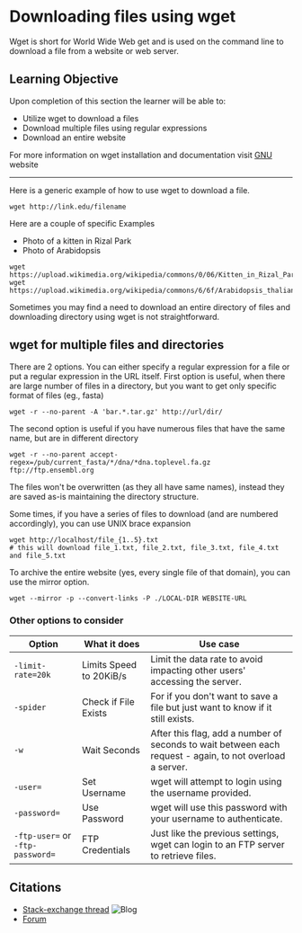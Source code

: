 # Downloading files using wget

Wget is short for World Wide Web get and is used on the command line to download a file from a website or web server.

## Learning Objective
Upon completion of this section the learner will be able to:

* Utilize wget to download a files
* Download multiple files using regular expressions
* Download an entire website

For more information on wget installation and documentation visit [GNU](https://www.gnu.org/software/wget/) website

----

Here is a generic example of how to use wget
to download a file.
```
wget http://link.edu/filename
```

Here are a couple of specific Examples
*  Photo of a kitten in Rizal Park
*  Photo of Arabidopsis

```
wget https://upload.wikimedia.org/wikipedia/commons/0/06/Kitten_in_Rizal_Park%2C_Manila.jpg
wget https://upload.wikimedia.org/wikipedia/commons/6/6f/Arabidopsis_thaliana.jpg
```

Sometimes you may find a need to download an entire directory of files and downloading directory using wget is not straightforward.

## wget for multiple files and directories

There are 2 options. You can either specify a regular expression for a file or put a regular expression in the URL itself.
First option is useful, when there are large number of files in a directory, but you want to get only specific format of files (eg., fasta)
```
wget -r --no-parent -A 'bar.*.tar.gz' http://url/dir/
```

The second option is useful if you have numerous files that have the same name, but are in different directory

```
wget -r --no-parent accept-regex=/pub/current_fasta/*/dna/*dna.toplevel.fa.gz ftp://ftp.ensembl.org
```

The files won't be overwritten (as they all have same names), instead they are saved as-is maintaining the directory structure.

Some times, if you have a series of files to download (and are numbered accordingly), you can use UNIX <blockcode> brace expansion</blockcode>

```
wget http://localhost/file_{1..5}.txt
# this will download file_1.txt, file_2.txt, file_3.txt, file_4.txt and file_5.txt
```

To archive the entire website (yes, every single file of that domain), you can use the mirror option.

```
wget --mirror -p --convert-links -P ./LOCAL-DIR WEBSITE-URL
```

###  Other options to consider  

| Option | What it does | Use case |
| --- | --- | --- |
| `-limit-rate=20k` | Limits Speed to 20KiB/s | Limit the data rate to avoid impacting other users' accessing the server. |
| `-spider` | Check if File Exists | For if you don't want to save a file but just want to know if it still exists. |
| `-w` | Wait Seconds | After this flag, add a number of seconds to wait between each request - again, to not overload a server. |
| `-user=` | Set Username | wget will attempt to login using the username provided. |
| `-password=` | Use Password | wget will use this password with your username to authenticate. |
| `-ftp-user=` or `-ftp-password=` | FTP Credentials | Just like the previous settings, wget can login to an FTP server to retrieve files. |



##  Citations  

- [Stack-exchange thread](http://unix.stackexchange.com/questions/117988/wget-with-wildcards-in-http-downloads)
 ![Blog](http://blog.alastair.pro/2012/10/21/wget-regex-filter-by-file-type/)
- [Forum](http://www.linuxquestions.org/questions/linux-newbie-8/wget-with-regular-expressions-846368/)
